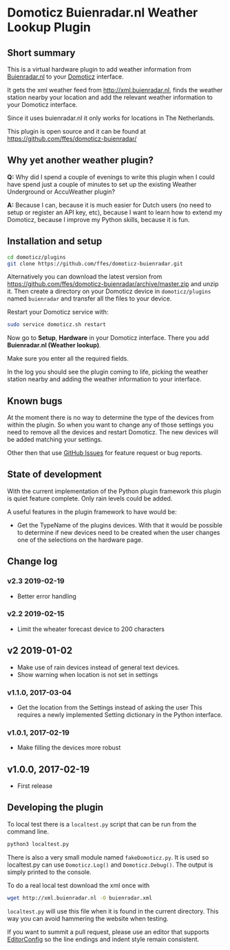 Domoticz Buienradar.nl Weather Lookup Plugin
============================================


Short summary
-------------

This is a virtual hardware plugin to add weather information from [Buienradar.nl](https://www.buienradar.nl/)
to your [Domoticz](https://www.domoticz.com/) interface.

It gets the xml weather feed from http://xml.buienradar.nl, finds the
weather station nearby your location and add the relevant weather information
to your Domoticz interface.

Since it uses buienradar.nl it only works for locations in The Netherlands.

This plugin is open source and it can be found at https://github.com/ffes/domoticz-buienradar/


Why yet another weather plugin?
-------------------------------

**Q:** Why did I spend a couple of evenings to write this plugin when I could
have spend just a couple of minutes to set up the existing Weather Underground
or AccuWeather plugin?

**A:** Because I can, because it is much easier for Dutch users (no need to setup or
register an API key, etc), because I want to learn how to extend my Domoticz,
because I improve my Python skills, because it is fun.


Installation and setup
----------------------

```bash
cd domoticz/plugins
git clone https://github.com/ffes/domoticz-buienradar.git
```

Alternatively you can download the latest version from
https://github.com/ffes/domoticz-buienradar/archive/master.zip
and unzip it. Then create a directory on your Domoticz device
in `domoticz/plugins` named `buienradar` and transfer all the
files to your device.

Restart your Domoticz service with:

```bash
sudo service domoticz.sh restart
```

Now go to **Setup**, **Hardware** in your Domoticz interface. There you add
**Buienradar.nl (Weather lookup)**.

Make sure you enter all the required fields.

In the log you should see the plugin coming to life, picking the weather
station nearby and adding the weather information to your interface.


Known bugs
----------

At the moment there is no way to determine the type of the devices
from within the plugin. So when you want to change any of those
settings you need to remove all the devices and restart Domoticz.
The new devices will be added matching your settings.

Other then that use [GitHub Issues](https://github.com/ffes/domoticz-buienradar/issues)
for feature request or bug reports.


State of development
--------------------

With the current implementation of the Python plugin framework this
plugin is quiet feature complete. Only rain levels could be added.

A useful features in the plugin framework to have would be:
* Get the TypeName of the plugins devices. With that it would be
  possible to determine if new devices need to be created when
  the user changes one of the selections on the hardware page.

Change log
---------------------
### v2.3 2019-02-19
* Better error handling

### v2.2 2019-02-15
* Limit the wheater forecast device to 200 characters

## v2 2019-01-02
* Make use of rain devices instead of general text devices.
* Show warning when location is not set in settings

### v1.1.0, 2017-03-04

* Get the location from the Settings instead of asking the user
  This requires a newly implemented Setting dictionary in the
  Python interface.

### v1.0.1, 2017-02-19

*  Make filling the devices more robust

## v1.0.0, 2017-02-19

* First release

Developing the plugin
---------------------

To local test there is a `localtest.py` script that can be run from the
command line.

```bash
python3 localtest.py
```

There is also a very small module named `fakeDomoticz.py`. It is used so
localtest.py can use `Domoticz.Log()` and `Domoticz.Debug()`. The output is
simply printed to the console.

To do a real local test download the xml once with

```bash
wget http://xml.buienradar.nl -O buienradar.xml
```

`localtest.py` will use this file when it is found in the current directory.
This way you can avoid hammering the website when testing.

If you want to summit a pull request, please use an editor that supports
[EditorConfig](http://editorconfig.org) so the line endings and indent style
remain consistent.
